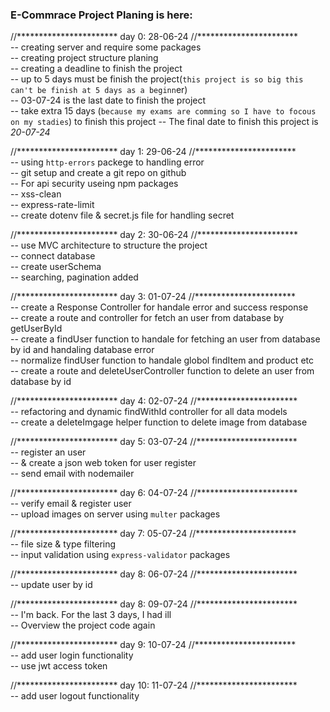 ### E-Commrace Project Planing is here:

//***********************
    day 0: 28-06-24
//***********************</br>
    -- creating server and require some packages </br>
    -- creating project structure planing </br>
    -- creating a deadline to finish the project </br>
    -- up to 5 days must be finish the project(`this project is so big this can't be finish at 5 days as a beginn`er) </br>
    -- 03-07-24 is the last date to finish the project </br>
    -- take extra 15 days (`because my exams are comming so I have to focous on my stadies`) to finish this project 
    -- The final date to finish this project is *20-07-24*


//***********************
    day 1: 29-06-24
//***********************</br>
    -- using `http-errors` packege to handling error </br>
    -- git setup and create a git repo on github </br>
    -- For api security useing npm packages</br>
        -- xss-clean </br>
        -- express-rate-limit </br>
    -- create dotenv file & secret.js file for handling secret </br>
   

//***********************
    day 2: 30-06-24
//***********************</br>
    -- use MVC architecture to structure the project </br>
    -- connect database  </br>
    -- create userSchema  </br>
    -- searching, pagination added  </br>


//***********************
    day 3: 01-07-24
//***********************</br>
    -- create a Response Controller for handale error and success response</br>
    -- create a route and controller for fetch an user from database by        getUserById </br>
    -- create a findUser function to handale for fetching an user from database by id and handaling database error</br>
    -- normalize findUser function to handale globol findItem and product etc</br>
    -- create a route and deleteUserController function to delete an user from database by id</br>
    


//***********************
    day 4: 02-07-24
//***********************</br>
    -- refactoring and dynamic findWithId controller for all data models</br>
    -- create a deleteImgage helper function to delete image from database</br>



//***********************
    day 5: 03-07-24
//***********************</br>
    -- register an user </br>
    -- & create a json web token for user register</br>
    -- send email with nodemailer</br>


//***********************
    day 6: 04-07-24
//***********************</br>
    -- verify email & register user</br>
    -- upload images on server using `multer` packages</br>


//***********************
    day 7: 05-07-24
//***********************</br>
    -- file size & type filtering </br>
    -- input validation using `express-validator` packages</br>


//***********************
    day 8: 06-07-24
//***********************</br>
    -- update user by id</br>

//***********************
    day 8: 09-07-24
//***********************</br>
    -- I'm back. For the last 3 days, I had ill</br>
    -- Overview the project code again</br>


//***********************
    day 9: 10-07-24
//***********************</br>
    -- add user login functionality</br>
    -- use jwt access token</br>

//***********************
    day 10: 11-07-24
//***********************</br>
    -- add user logout functionality</br>